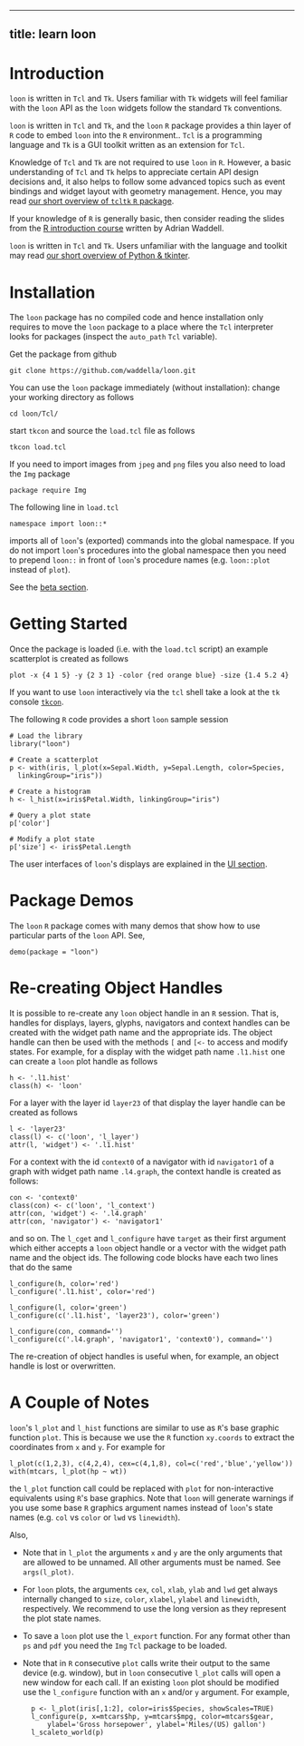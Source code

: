 <script>
document.getElementById("learn_intro").className += " selected";
</script>

---
title: learn loon
---

# Introduction

<Tcl> `loon` is written in `Tcl` and `Tk`. Users familiar with `Tk`
widgets will feel familiar with the `loon` API as the `loon` widgets
follow the standard `Tk` conventions. </Tcl>


<R>

<!--

<div class="todo">`loon` is available in `R` with the `loon` `R`
package which is hosted on `CRAN`.</div> 

-->

`loon` is written in `Tcl` and `Tk`, and the `loon` `R` package
provides a thin layer of `R` code to embed `loon` into the `R`
environment.. `Tcl` is a programming language and `Tk` is a GUI
toolkit written as an extension for `Tcl`.

Knowledge of `Tcl` and `Tk` are not required to use `loon` in
`R`. However, a basic understanding of `Tcl` and `Tk` helps to
appreciate certain API design decisions and, it also helps to follow
some advanced topics such as event bindings and widget layout with
geometry management. Hence, you may read
[our short overview of `tcltk` `R` package](learn_R_tcltk.html).

If your knowledge of `R` is generally basic, then consider reading the
slides from the
[R introduction course](http://adrian.waddell.ch/RforEcon/) written by
Adrian Waddell.

</R>

<Python> `loon` is written in `Tcl` and `Tk`. Users unfamiliar with
the language and toolkit may read <a
href="learn_Python_tkinter.html">our short overview of Python &
tkinter</a>.  </Python>



# Installation
<Tcl>

The `loon` package has no compiled code and hence installation only
requires to move the `loon` package to a place where the `Tcl`
interpreter looks for packages (inspect the `auto_path` `Tcl`
variable).

Get the package from github

~~~
git clone https://github.com/waddella/loon.git
~~~

You can use the `loon` package immediately (without installation):
change your working directory as follows

~~~
cd loon/Tcl/
~~~

start `tkcon` and source the `load.tcl` file as follows

~~~
tkcon load.tcl
~~~

If you need to import images from `jpeg` and `png` files you also need
to load the `Img` package

~~~
package require Img
~~~

The following line in `load.tcl`

~~~
namespace import loon::*
~~~

imports all of `loon`'s (exported) commands into the global
namespace. If you do not import `loon`'s procedures into the global
namespace then you need to prepend `loon::` in front of `loon`'s
procedure names (e.g. `loon::plot` instead of `plot`).

</Tcl>

<R>

See the [beta section](beta.html).

</R>



# Getting Started

<Tcl>

Once the package is loaded (i.e. with the `load.tcl` script) an
example scatterplot is created as follows

~~~
plot -x {4 1 5} -y {2 3 1} -color {red orange blue} -size {1.4 5.2 4}
~~~

If you want to use `loon` interactively via the `tcl` shell take a
look at the `tk` console [`tkcon`](http://tkcon.sourceforge.net/).
</Tcl>


<R> The following `R` code provides a short `loon` sample session

~~~
# Load the library
library("loon")

# Create a scatterplot
p <- with(iris, l_plot(x=Sepal.Width, y=Sepal.Length, color=Species,
  linkingGroup="iris"))

# Create a histogram
h <- l_hist(x=iris$Petal.Width, linkingGroup="iris")

# Query a plot state
p['color']

# Modify a plot state
p['size'] <- iris$Petal.Length
~~~
</R>

The user interfaces of `loon`'s displays are explained in the
[UI section](UI.html).


<R>

# Package Demos

The `loon` `R` package comes with many demos that show how to use
particular parts of the `loon` API. See,

~~~
demo(package = "loon")
~~~

# Re-creating Object Handles


It is possible to re-create any `loon` object handle in an `R`
session. That is, handles for displays, layers, glyphs, navigators and
context handles can be created with the widget path name and the
appropriate ids. The object handle can then be used with the methods
`[` and `[<-` to access and modify states. For example, for a display with the widget path name `.l1.hist` one can create a `loon` plot handle as follows

~~~
h <- '.l1.hist'
class(h) <- 'loon'  
~~~

For a layer with the layer id `layer23` of that display the layer
handle can be created as follows

~~~
l <- 'layer23'
class(l) <- c('loon', 'l_layer')
attr(l, 'widget') <- '.l1.hist' 
~~~

For a context with the id `context0` of a navigator with id `navigator1` of a graph with widget path name `.l4.graph`, the context handle is created as follows:

~~~
con <- 'context0'
class(con) <- c('loon', 'l_context')
attr(con, 'widget') <- '.l4.graph'
attr(con, 'navigator') <- 'navigator1' 
~~~

and so on. The `l_cget` and `l_configure` have `target` as their first argument which either accepts a `loon` object handle or a vector with the widget path name and the object ids. The following code blocks have each two lines that do the same

~~~
l_configure(h, color='red')
l_configure('.l1.hist', color='red')
~~~

~~~
l_configure(l, color='green')
l_configure(c('.l1.hist', 'layer23'), color='green')
~~~

~~~
l_configure(con, command='')
l_configure(c('.l4.graph', 'navigator1', 'context0'), command='')
~~~

The re-creation of object handles is useful when, for example, an object handle is lost or overwritten.



# A Couple of Notes

`loon`'s `l_plot` and `l_hist` functions are similar to use as `R`'s
base graphic function `plot`. This is because we use the `R` function
`xy.coords` to extract the coordinates from `x` and `y`. For example
for

~~~
l_plot(c(1,2,3), c(4,2,4), cex=c(4,1,8), col=c('red','blue','yellow'))
with(mtcars, l_plot(hp ~ wt))
~~~

the `l_plot` function call could be replaced with `plot` for non-interactive equivalents using `R`'s base graphics. Note that `loon` will generate warnings if you use some base `R` graphics argument names instead of `loon`'s state names (e.g. `col` vs `color` or `lwd` vs `linewidth`).

Also, 

- Note that in `l_plot` the arguments `x` and `y` are the only
arguments that are allowed to be unnamed. All other arguments must be
named. See `args(l_plot)`.

- For `loon` plots, the arguments `cex`, `col`, `xlab`, `ylab` and
`lwd` get always internally changed to `size`, `color`, `xlabel`,
`ylabel` and `linewidth`, respectively. We recommend to use the long
version as they represent the plot state names.

- To save a `loon` plot use the `l_export` function. For any format
  other than `ps` and `pdf` you need the `Img` `Tcl` package to be
  loaded. 

- Note that in `R` consecutive `plot` calls write their output to the same device (e.g. window), but in `loon` consecutive `l_plot` calls will open a new window for each call. If an existing `loon` plot should be modified use the `l_configure` function with an `x` and/or `y` argument. For example,

		p <- l_plot(iris[,1:2], color=iris$Species, showScales=TRUE)
		l_configure(p, x=mtcars$hp, y=mtcars$mpg, color=mtcars$gear,
			ylabel='Gross horsepower', ylabel='Miles/(US) gallon')
		l_scaleto_world(p)

</R>


